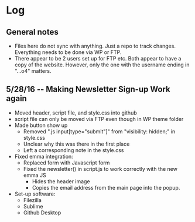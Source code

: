 # Log

## General notes
* Files here do not sync with anything. Just a repo to track changes. Everything needs to be done via WP or FTP.
* There appear to be 2 users set up for FTP etc. Both appear to have a copy of the website. However, only the one with the username ending in "...o4" matters.

## 5/28/16 -- Making Newsletter Sign-up Work again
* Moved header, script file, and style.css into github
* script file can only be moved via FTP even though in WP theme folder
* Made button show up 
  * Removed ".js input[type="submit"]" from "visibility: hidden;" in style.css
  * Unclear why this was there in the first place
  * Left a corresponding note in the style.css
* Fixed emma integration:
  * Replaced form with Javascript form
  * Fixed the newsletter() in script.js to work correctly with the new emma JS
    * Hides the header image
    * Copies the email address from the main page into the popup.
* Set-up software:
  * Filezilla
  * Sublime
  * Github Desktop
